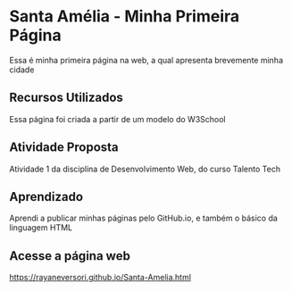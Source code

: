 # Santa Amélia - Minha Primeira Página
Essa é minha primeira página na web, a qual apresenta brevemente minha cidade

## Recursos Utilizados 
Essa página foi criada a partir de um modelo do W3School

## Atividade Proposta 
Atividade 1 da disciplina de Desenvolvimento Web, do curso Talento Tech

## Aprendizado
Aprendi a publicar minhas páginas pelo GitHub.io, e também o básico da linguagem HTML

## Acesse a página web 
https://rayaneversori.github.io/Santa-Amelia.html 
